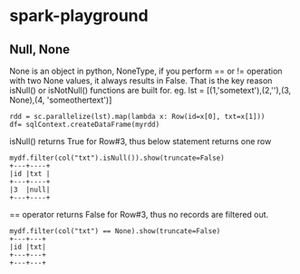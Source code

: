 # spark-playground

## Null, None
None is an object in python, NoneType, if you perform == or != operation with two None values, it always results in False. That is the key reason isNull() or isNotNull() functions are built for.
eg.
    lst = [(1,'sometext'),(2,''),(3, None),(4, 'someothertext')]

    rdd = sc.parallelize(lst).map(lambda x: Row(id=x[0], txt=x[1]))
    df= sqlContext.createDataFrame(myrdd)
isNull() returns True for Row#3, thus below statement returns one row 

    mydf.filter(col("txt").isNull()).show(truncate=False)
    +---+----+
    |id |txt |
    +---+----+
    |3  |null|
    +---+----+
== operator returns False for Row#3, thus no records are filtered out.

    mydf.filter(col("txt") == None).show(truncate=False)
    +---+---+
    |id |txt|
    +---+---+
    +---+---+
